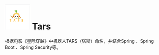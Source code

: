 # <img src="docs/images/tars_logo.png" width="80" height="80"> Tars
根据电影《星际穿越》中机器人TARS（塔斯）命名，并结合Spring 、Spring Boot 、Spring Security等。
